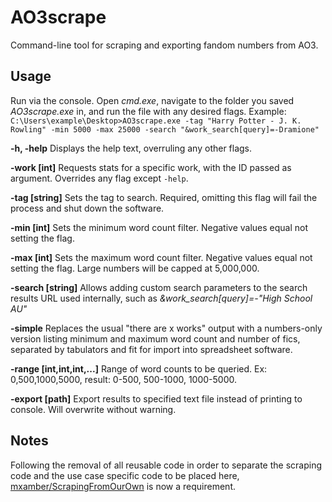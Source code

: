 # AO3scrape

Command-line tool for scraping and exporting fandom numbers from AO3.

## Usage

Run via the console. Open *cmd.exe*, navigate to the folder you saved *AO3scrape.exe* in, and run the file with any desired flags. Example: `C:\Users\example\Desktop>AO3scrape.exe -tag "Harry Potter - J. K. Rowling" -min 5000 -max 25000 -search "&work_search[query]=-Dramione"`

**-h, -help**
Displays the help text, overruling any other flags.

**-work [int]**
Requests stats for a specific work, with the ID passed as argument. Overrides any flag except `-help`.

**-tag [string]**
Sets the tag to search. Required, omitting this flag will fail the process and shut down the software.

**-min [int]**
Sets the minimum word count filter. Negative values equal not setting the flag.

**-max [int]**
Sets the maximum word count filter. Negative values equal not setting the flag. Large numbers will be capped at 5,000,000.

**-search [string]**
Allows adding custom search parameters to the search results URL used internally, such as *&work_search[query]=-"High School AU"*

**-simple**
Replaces the usual "there are x works" output with a numbers-only version listing minimum and maximum word count and number of fics, separated by tabulators and fit for import into spreadsheet software.

**-range [int,int,int,...]**
Range of word counts to be queried. Ex: 0,500,1000,5000, result: 0-500, 500-1000, 1000-5000.

**-export [path]**
Export results to specified text file instead of printing to console. Will overwrite without warning.

## Notes

Following the removal of all reusable code in order to separate the scraping code and the use case specific code to be placed here, [mxamber/ScrapingFromOurOwn](https://github.com/mxamber/ScrapingFromOurOwn) is now a requirement.
